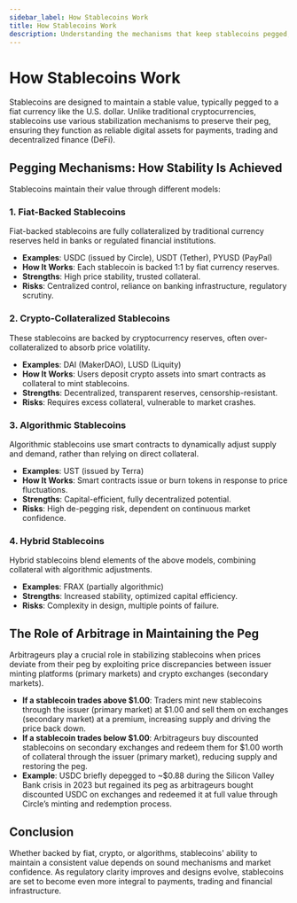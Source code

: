 ```yaml
---
sidebar_label: How Stablecoins Work
title: How Stablecoins Work
description: Understanding the mechanisms that keep stablecoins pegged, including reserves and arbitrage.
---
```


# How Stablecoins Work

Stablecoins are designed to maintain a stable value, typically pegged to a fiat currency like the U.S. dollar. Unlike traditional cryptocurrencies, stablecoins use various stabilization mechanisms to preserve their peg, ensuring they function as reliable digital assets for payments, trading and decentralized finance (DeFi).

## Pegging Mechanisms: How Stability Is Achieved

Stablecoins maintain their value through different models:

### 1. **Fiat-Backed Stablecoins**
Fiat-backed stablecoins are fully collateralized by traditional currency reserves held in banks or regulated financial institutions.

- **Examples**: USDC (issued by Circle), USDT (Tether), PYUSD (PayPal)
- **How It Works**: Each stablecoin is backed 1:1 by fiat currency reserves.
- **Strengths**: High price stability, trusted collateral.
- **Risks**: Centralized control, reliance on banking infrastructure, regulatory scrutiny.

### 2. **Crypto-Collateralized Stablecoins**
These stablecoins are backed by cryptocurrency reserves, often over-collateralized to absorb price volatility.

- **Examples**: DAI (MakerDAO), LUSD (Liquity)
- **How It Works**: Users deposit crypto assets into smart contracts as collateral to mint stablecoins.
- **Strengths**: Decentralized, transparent reserves, censorship-resistant.
- **Risks**: Requires excess collateral, vulnerable to market crashes.

### 3. **Algorithmic Stablecoins**
Algorithmic stablecoins use smart contracts to dynamically adjust supply and demand, rather than relying on direct collateral.

- **Examples**: UST (issued by Terra)
- **How It Works**: Smart contracts issue or burn tokens in response to price fluctuations.
- **Strengths**: Capital-efficient, fully decentralized potential.
- **Risks**: High de-pegging risk, dependent on continuous market confidence.

### 4. **Hybrid Stablecoins**
Hybrid stablecoins blend elements of the above models, combining collateral with algorithmic adjustments.

- **Examples**: FRAX (partially algorithmic)
- **Strengths**: Increased stability, optimized capital efficiency.
- **Risks**: Complexity in design, multiple points of failure.

## The Role of Arbitrage in Maintaining the Peg

Arbitrageurs play a crucial role in stabilizing stablecoins when prices deviate from their peg by exploiting price discrepancies between issuer minting platforms (primary markets) and crypto exchanges (secondary markets).

- **If a stablecoin trades above $1.00**: Traders mint new stablecoins through the issuer (primary market) at $1.00 and sell them on exchanges (secondary market) at a premium, increasing supply and driving the price back down.
- **If a stablecoin trades below $1.00**: Arbitrageurs buy discounted stablecoins on secondary exchanges and redeem them for $1.00 worth of collateral through the issuer (primary market), reducing supply and restoring the peg.
- **Example**: USDC briefly depegged to ~$0.88 during the Silicon Valley Bank crisis in 2023 but regained its peg as arbitrageurs bought discounted USDC on exchanges and redeemed it at full value through Circle’s minting and redemption process.

## Conclusion

Whether backed by fiat, crypto, or algorithms, stablecoins' ability to maintain a consistent value depends on sound mechanisms and market confidence. As regulatory clarity improves and designs evolve, stablecoins are set to become even more integral to payments, trading and financial infrastructure.

